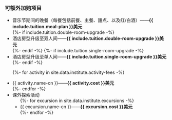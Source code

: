 ### 可额外加购项目

<ul>
<li>音乐节期间的晚餐（每餐包括前餐、主餐、甜点、以及红/白酒）——<strong>{{ include.tuition.meal-plan }}美元</strong></li>
{%- if include.tuition.double-room-upgrade -%}
<li>酒店房型升级至双人间——<strong>{{ include.tuition.double-room-upgrade }}美元</strong></li>
{%- endif -%}
{%- if include.tuition.single-room-upgrade -%}
<li>酒店房型升级至单人间——<strong>{{ include.tuition.single-room-upgrade }}美元</strong></li>
{%- endif -%}

{%- for activity in site.data.institute.activity-fees -%}
<li>{{ activity.name-cn }}——<strong>{{ activity.cost }}美元</strong></li>
{%- endfor -%}
<li>课外探索活动
    <ul>
        {%- for excursion in site.data.institute.excursions -%}
            <li>{{ excursion.name-cn }}——<strong>{{ excursion.cost }}美元</strong></li>
        {%- endfor -%}
    </ul>
</li>
</ul>
